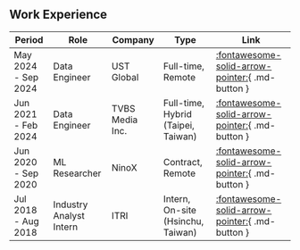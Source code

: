 ## Work Experience

| Period               | Role                     | Company          | Type                                | Link                                                                 |
|----------------------|--------------------------|------------------|-------------------------------------|----------------------------------------------------------------------|
| May 2024 - Sep 2024  | Data Engineer            | UST Global       | Full-time, Remote                   | [:fontawesome-solid-arrow-pointer:](./ust/ust.md){ .md-button } |
| Jun 2021 - Feb 2024  | Data Engineer            | TVBS Media Inc.  | Full-time, Hybrid (Taipei, Taiwan)  | [:fontawesome-solid-arrow-pointer:](./tvbs/tvbs.md){ .md-button } |
| Jun 2020 - Sep 2020  | ML Researcher            | NinoX            | Contract, Remote                    | [:fontawesome-solid-arrow-pointer:](./ninox/ninox.md){ .md-button } |
| Jul 2018 - Aug 2018  | Industry Analyst Intern  | ITRI             | Intern, On-site (Hsinchu, Taiwan)   | [:fontawesome-solid-arrow-pointer:](./itri/itri.md){ .md-button } |

